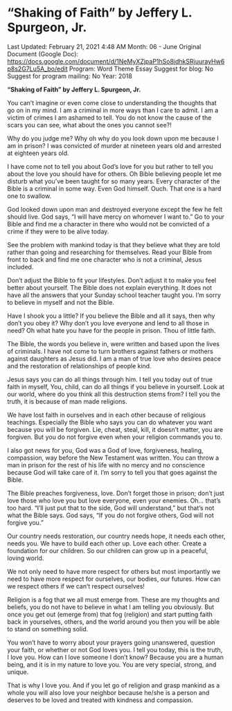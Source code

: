 # “Shaking of Faith” by Jeffery L. Spurgeon, Jr.

Last Updated: February 21, 2021 4:48 AM
Month: 06 - June
Original Document (Google Doc): https://docs.google.com/document/d/1NeMyXZjpaP1hSo8idhkSRjuurayHw6p8s2G7Lu5A_bo/edit
Program: Word Theme Essay
Suggest for blog: No
Suggest for program mailing: No
Year: 2018

**“Shaking of Faith” by Jeffery L. Spurgeon, Jr.**

You can’t imagine or even come close to understanding the thoughts that go on in my mind. I am a criminal in more ways than I care to admit. I am a victim of crimes I am ashamed to tell. You do not know the cause of the scars you can see, what about the ones you cannot see?!

Why do you judge me? Why oh why do you look down upon me because I am in prison? I was convicted of murder at nineteen years old and arrested at eighteen years old.

I have come not to tell you about God’s love for you but rather to tell you about the love you should have for others. Oh Bible believing people let me disturb what you’ve been taught for so many years. Every character of the Bible is a criminal in some way. Even God himself. Ouch. That one is a hard one to swallow.

God looked down upon man and destroyed everyone except the few he felt should live. God says, “I will have mercy on whomever I want to.” Go to your Bible and find me a character in there who would not be convicted of a crime if they were to be alive today.

See the problem with mankind today is that they believe what they are told rather than going and researching for themselves. Read your Bible from front to back and find me one character who is not a criminal, Jesus included.

Don’t adjust the Bible to fit your lifestyles. Don’t adjust it to make you feel better about yourself. The Bible does not explain everything. It does not have all the answers that your Sunday school teacher taught you. I’m sorry to believe in myself and not the Bible.

Have I shook you a little? If you believe the Bible and all it says, then why don’t you obey it? Why don’t you love everyone and lend to all those in need? Oh what hate you have for the people in prison. Thou of little faith.

The Bible, the words you believe in, were written and based upon the lives of criminals. I have not come to turn brothers against fathers or mothers against daughters as Jesus did. I am a man of true love who desires peace and the restoration of relationships of people kind.

Jesus says you can do all things through him. I tell you today out of true faith in myself, You, child, can do all things if you believe in yourself. Look at our world, where do you think all this destruction stems from? I tell you the truth, it is because of man made religions.

We have lost faith in ourselves and in each other because of religious teachings. Especially the Bible who says you can do whatever you want because you will be forgiven. Lie, cheat, steal, kill, it doesn’t matter, you are forgiven. But you do not forgive even when your religion commands you to.

I also got news for you, God was a God of love, forgiveness, healing, compassion, way before the New Testament was written. You can throw a man in prison for the rest of his life with no mercy and no conscience because God will take care of it. I’m sorry to tell you that goes against the Bible.

The Bible preaches forgiveness, love. Don’t forget those in prison; don’t just love those who love you but love everyone, even your enemies. Oh… that’s too hard. “I’ll just put that to the side, God will understand,” but that’s not what the Bible says. God says, “If you do not forgive others, God will not forgive you.”

Our country needs restoration, our country needs hope, it needs each other, needs you. We have to build each other up. Love each other. Create a foundation for our children. So our children can grow up in a peaceful, loving world.

We not only need to have more respect for others but most importantly we need to have more respect for ourselves, our bodies, our futures. How can we respect others if we can’t respect ourselves!

Religion is a fog that we all must emerge from. These are my thoughts and beliefs, you do not have to believe in what I am telling you obviously. But once you get out (emerge from) that fog (religion) and start putting faith back in yourselves, others, and the world around you then you will be able to stand on something solid.

You won’t have to worry about your prayers going unanswered, question your faith, or whether or not God loves you. I tell you today, this is the truth, I love you. How can I love someone I don’t know? Because you are a human being, and it is in my nature to love you. You are very special, strong, and unique.

That is why I love you. And if you let go of religion and grasp mankind as a whole you will also love your neighbor because he/she is a person and deserves to be loved and treated with kindness and compassion.